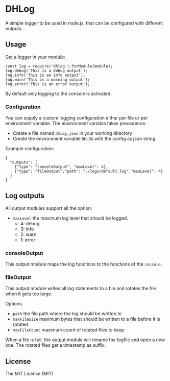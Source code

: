 # DHLog

A simple logger to be used in node.js, that can be configured with different outputs.

## Usage

Get a logger in your module:

    const log = require('dhlog').forModule(module);
    log.debug('This is a debug output');
    log.info('This is an info output');
    log.warn('This is a warning output');
    log.error('This is an error output');
    
By default only logging to the console is activated.

### Configuration
You can supply a custom logging configuration either per file or per environment variable. The environment variable takes precedence.

* Create a file named `dhlog.json` in your working directory
* Create the environment variable `DHLOG` with the config as json string

Example configuration:

    {
      "outputs": [
        {"type": "consoleOutput", "maxLevel": 4},
        {"type": "fileOutput","path": "./logs/default.log","maxLevel": 4}
      ]
    }



## Log outputs

All output modules support all the option:

* `maxLevel` the maximum log level that should be logged. 
    * 4: debug
    * 3: info
    * 2: warn
    * 1: error

### consoleOutput

This output module maps the log functions to the functions of the `console`.

### fileOutput

This output module writes all log statements to a file and rotates the file when it gets too large.

Options:

* `path` the file path where the log should be written to
* `maxFileSize` maximum bytes that should be written to a file before it is rotated
* `maxFileCount` maximum count of rotated files to keep

When a file is full, the output module will rename the logfile and open a new one. The rotated files get a timestamp as suffix.

    
## License

The MIT License (MIT)

